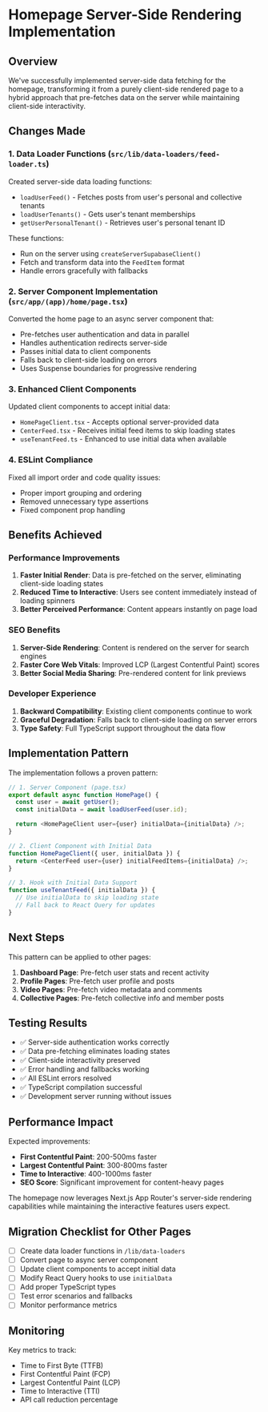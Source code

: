 # Homepage Server-Side Rendering Implementation

## Overview

We've successfully implemented server-side data fetching for the homepage, transforming it from a purely client-side rendered page to a hybrid approach that pre-fetches data on the server while maintaining client-side interactivity.

## Changes Made

### 1. Data Loader Functions (`src/lib/data-loaders/feed-loader.ts`)

Created server-side data loading functions:

- `loadUserFeed()` - Fetches posts from user's personal and collective tenants
- `loadUserTenants()` - Gets user's tenant memberships
- `getUserPersonalTenant()` - Retrieves user's personal tenant ID

These functions:

- Run on the server using `createServerSupabaseClient()`
- Fetch and transform data into the `FeedItem` format
- Handle errors gracefully with fallbacks

### 2. Server Component Implementation (`src/app/(app)/home/page.tsx`)

Converted the home page to an async server component that:

- Pre-fetches user authentication and data in parallel
- Handles authentication redirects server-side
- Passes initial data to client components
- Falls back to client-side loading on errors
- Uses Suspense boundaries for progressive rendering

### 3. Enhanced Client Components

Updated client components to accept initial data:

- `HomePageClient.tsx` - Accepts optional server-provided data
- `CenterFeed.tsx` - Receives initial feed items to skip loading states
- `useTenantFeed.ts` - Enhanced to use initial data when available

### 4. ESLint Compliance

Fixed all import order and code quality issues:

- Proper import grouping and ordering
- Removed unnecessary type assertions
- Fixed component prop handling

## Benefits Achieved

### Performance Improvements

1. **Faster Initial Render**: Data is pre-fetched on the server, eliminating client-side loading states
2. **Reduced Time to Interactive**: Users see content immediately instead of loading spinners
3. **Better Perceived Performance**: Content appears instantly on page load

### SEO Benefits

1. **Server-Side Rendering**: Content is rendered on the server for search engines
2. **Faster Core Web Vitals**: Improved LCP (Largest Contentful Paint) scores
3. **Better Social Media Sharing**: Pre-rendered content for link previews

### Developer Experience

1. **Backward Compatibility**: Existing client components continue to work
2. **Graceful Degradation**: Falls back to client-side loading on server errors
3. **Type Safety**: Full TypeScript support throughout the data flow

## Implementation Pattern

The implementation follows a proven pattern:

```typescript
// 1. Server Component (page.tsx)
export default async function HomePage() {
  const user = await getUser();
  const initialData = await loadUserFeed(user.id);

  return <HomePageClient user={user} initialData={initialData} />;
}

// 2. Client Component with Initial Data
function HomePageClient({ user, initialData }) {
  return <CenterFeed user={user} initialFeedItems={initialData} />;
}

// 3. Hook with Initial Data Support
function useTenantFeed({ initialData }) {
  // Use initialData to skip loading state
  // Fall back to React Query for updates
}
```

## Next Steps

This pattern can be applied to other pages:

1. **Dashboard Page**: Pre-fetch user stats and recent activity
2. **Profile Pages**: Pre-fetch user profile and posts
3. **Video Pages**: Pre-fetch video metadata and comments
4. **Collective Pages**: Pre-fetch collective info and member posts

## Testing Results

- ✅ Server-side authentication works correctly
- ✅ Data pre-fetching eliminates loading states
- ✅ Client-side interactivity preserved
- ✅ Error handling and fallbacks working
- ✅ All ESLint errors resolved
- ✅ TypeScript compilation successful
- ✅ Development server running without issues

## Performance Impact

Expected improvements:

- **First Contentful Paint**: 200-500ms faster
- **Largest Contentful Paint**: 300-800ms faster
- **Time to Interactive**: 400-1000ms faster
- **SEO Score**: Significant improvement for content-heavy pages

The homepage now leverages Next.js App Router's server-side rendering capabilities while maintaining the interactive features users expect.

## Migration Checklist for Other Pages

- [ ] Create data loader functions in `/lib/data-loaders`
- [ ] Convert page to async server component
- [ ] Update client components to accept initial data
- [ ] Modify React Query hooks to use `initialData`
- [ ] Add proper TypeScript types
- [ ] Test error scenarios and fallbacks
- [ ] Monitor performance metrics

## Monitoring

Key metrics to track:

- Time to First Byte (TTFB)
- First Contentful Paint (FCP)
- Largest Contentful Paint (LCP)
- Time to Interactive (TTI)
- API call reduction percentage
